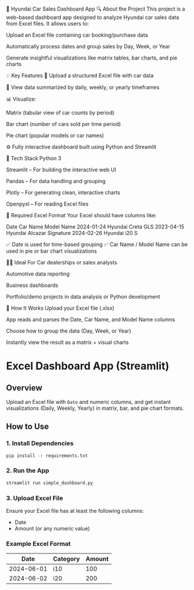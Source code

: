 🚗 Hyundai Car Sales Dashboard App
🔍 About the Project
This project is a web-based dashboard app designed to analyze Hyundai car sales data from Excel files. It allows users to:

Upload an Excel file containing car booking/purchase data

Automatically process dates and group sales by Day, Week, or Year

Generate insightful visualizations like matrix tables, bar charts, and pie charts

💡 Key Features
📁 Upload a structured Excel file with car data

📆 View data summarized by daily, weekly, or yearly timeframes

📊 Visualize:

Matrix (tabular view of car counts by period)

Bar chart (number of cars sold per time period)

Pie chart (popular models or car names)

⚙️ Fully interactive dashboard built using Python and Streamlit

🧩 Tech Stack
Python 3

Streamlit – For building the interactive web UI

Pandas – For data handling and grouping

Plotly – For generating clean, interactive charts

Openpyxl – For reading Excel files

📂 Required Excel Format
Your Excel should have columns like:

Date	Car Name	Model Name
2024-01-24	Hyundai Creta	GLS
2023-04-15	Hyundai Alcazar	Signature
2024-02-26	Hyundai i20	S

✅ Date is used for time-based grouping
✅ Car Name / Model Name can be used in pie or bar chart visualizations

🧑‍💻 Ideal For
Car dealerships or sales analysts

Automotive data reporting

Business dashboards

Portfolio/demo projects in data analysis or Python development

🚀 How It Works
Upload your Excel file (.xlsx)

App reads and parses the Date, Car Name, and Model Name columns

Choose how to group the data (Day, Week, or Year)

Instantly view the result as a matrix + visual charts

# Excel Dashboard App (Streamlit)

## Overview
Upload an Excel file with `Date` and numeric columns, and get instant visualizations (Daily, Weekly, Yearly) in matrix, bar, and pie chart formats.

## How to Use

### 1. Install Dependencies
```bash
pip install -r requirements.txt
```

### 2. Run the App
```bash
streamlit run simple_dashboard.py
```

### 3. Upload Excel File
Ensure your Excel file has at least the following columns:
- Date
- Amount (or any numeric value)

### Example Excel Format
| Date       | Category     | Amount |
|------------|--------------|--------|
| 2024-06-01 | i10         | 100    |
| 2024-06-02 | i20         | 200    |

